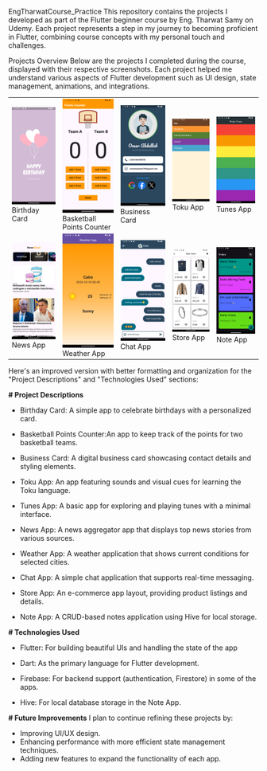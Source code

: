 EngTharwatCourse_Practice
This repository contains the projects I developed as part of the Flutter beginner course by Eng. Tharwat Samy on Udemy. Each project represents a step in my journey to becoming proficient in Flutter, combining course concepts with my personal touch and challenges.

Projects Overview
Below are the projects I completed during the course, displayed with their respective screenshots. Each project helped me understand various aspects of Flutter development such as UI design, state management, animations, and integrations.

<table> <tr> <td><img src="Screenshot_1729196863.png" alt="Birthday Card" width="150"/><br/>Birthday Card</td> <td><img src="Screenshot_1729196320.png" alt="Basketball Points Counter" width="150"/><br/>Basketball Points Counter</td> <td><img src="Screenshot_1729197217.png" alt="Business Card" width="150"/><br/>Business Card</td> <td><img src="Screenshot_1729199873.png" alt="Toku App" width="150"/><br/>Toku App</td> <td><img src="Screenshot_1729198327.png" alt="Tunes App" width="150"/><br/>Tunes App</td> </tr> <tr> <td><img src="Screenshot_1729200987.png" alt="News App" width="150"/><br/>News App</td> <td><img src="Screenshot_1729202197.png" alt="Weather App" width="150"/><br/>Weather App</td> <td><img src="Screenshot_1729202876.png" alt="Chat App" width="150"/><br/>Chat App</td> <td><img src="Screenshot_1729203574.png" alt="Store App" width="150"/><br/>Store App</td> <td><img src="Screenshot_1729204308.png" alt="Note App" width="150"/><br/>Note App</td> </tr> </table>

Here's an improved version with better formatting and organization for the "Project Descriptions" and "Technologies Used" sections:

**# Project Descriptions**
- Birthday Card: A simple app to celebrate birthdays with a personalized card.

- Basketball Points Counter:An app to keep track of the points for two basketball teams.

- Business Card: A digital business card showcasing contact details and styling elements.

- Toku App: An app featuring sounds and visual cues for learning the Toku language.

- Tunes App: A basic app for exploring and playing tunes with a minimal interface.

- News App: A news aggregator app that displays top news stories from various sources.

- Weather App: A weather application that shows current conditions for selected cities.

- Chat App: A simple chat application that supports real-time messaging.

- Store App: An e-commerce app layout, providing product listings and details.

- Note App: A CRUD-based notes application using Hive for local storage.

**# Technologies Used**
- Flutter: For building beautiful UIs and handling the state of the app

- Dart: As the primary language for Flutter development.

- Firebase: For backend support (authentication, Firestore) in some of the apps.

- Hive: For local database storage in the Note App.

**# Future Improvements**
I plan to continue refining these projects by:

- Improving UI/UX design.
- Enhancing performance with more efficient state management techniques.
- Adding new features to expand the functionality of each app.